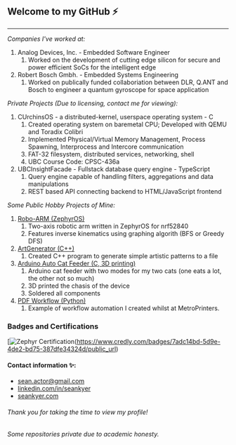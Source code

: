## Welcome to my GitHub ⚡
-------------------------------------
*Companies I've worked at:*
1. Analog Devices, Inc. - Embedded Software Engineer
   1. Worked on the development of cutting edge silicon for secure and power efficient SoCs for the intelligent edge
2. Robert Bosch Gmbh. - Embedded Systems Engineering
   1. Worked on publically funded collaboriation between DLR, Q.ANT and Bosch to engineer a quantum gyroscope for space application

*Private Projects (Due to licensing, contact me for viewing):*
1. CUrchinsOS - a distributed-kernel, userspace operating system - C
   1. Created operating system on baremetal CPU; Developed with QEMU and Toradix Colibri
   2. Implemented Physical/Virtual Memory Management, Process Spawning, Interprocess and Intercore communication
   3. FAT-32 filesystem, distributed services, networking, shell
   4. UBC Course Code: CPSC-436a
2. UBCInsightFacade - Fullstack database query engine - TypeScript
   1. Query engine capable of handling filters, aggregations and data manipulations
   2. REST based API connecting backend to HTML/JavaScript frontend

*Some Public Hobby Projects of Mine:*
1. [Robo-ARM (ZephyrOS)](https://github.com/seankyer/Robo-ARM)
   1. Two-axis robotic arm written in ZephyrOS for nrf52840
   2. Features inverse kinematics using graphing algorith (BFS or Greedy DFS)
3. [ArtGenerator (C++)](https://github.com/seankyer/ArtGenerator)
   1. Created C++ program to generate simple artistic patterns to a file
4. [Arduino Auto Cat Feeder (C, 3D printing)](https://github.com/seankyer/AutoCatFeeder)
   1. Arduino cat feeder with two modes for my two cats (one eats a lot, the other not so much)
   2. 3D printed the chasis of the device
   3. Soldered all components
5. [PDF Workflow (Python)](https://github.com/seankyer/csv_pdf_workflow)
   1. Example of workflow automation I created whilst at MetroPrinters.

### Badges and Certifications
[![Zephyr Certification](https://www.images.credly.com/badges/7adc14bd-5d9e-4de2-bd75-387dfe34324d/public_url)(https://www.credly.com/badges/7adc14bd-5d9e-4de2-bd75-387dfe34324d/public_url)

#### Contact information ✨:
* sean.actor@gmail.com
* [linkedin.com/in/seankyer](linkedin.com/in/seankyer)
* [seankyer.com](seankyer.com)

###### Thank you for taking the time to view my profile!
###### Some repositories private due to academic honesty.
